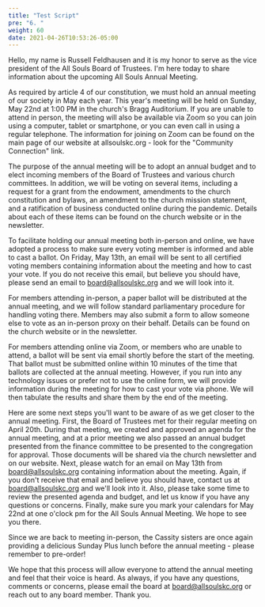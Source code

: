 ```yaml
---
title: "Test Script"
pre: "6. "
weight: 60
date: 2021-04-26T10:53:26-05:00
---
```


Hello, my name is Russell Feldhausen and it is my honor to serve as the vice president of the All Souls Board of Trustees. I'm here today to share information about the upcoming All Souls Annual Meeting.

As required by article 4 of our constitution, we must hold an annual meeting of our society in May each year. This year's meeting will be held on Sunday, May 22nd at 1:00 PM in the church's Bragg Auditorium. If you are unable to attend in person, the meeting will also be available via Zoom so you can join using a computer, tablet or smartphone, or you can even call in using a regular telephone. The information for joining on Zoom can be found on the main page of our website at allsoulskc.org - look for the "Community Connection" link. 

The purpose of the annual meeting will be to adopt an annual budget and to elect incoming members of the Board of Trustees and various church committees. In addition, we will be voting on several items, including a request for a grant from the endowment, amendments to the church constitution and bylaws, an amendment to the church mission statement, and a ratification of business conducted online during the pandemic. Details about each of these items can be found on the church website or in the newsletter. 

To facilitate holding our annual meeting both in-person and online, we have adopted a process to make sure every voting member is informed and able to cast a ballot. On Friday, May 13th, an email will be sent to all certified voting members containing information about the meeting and how to cast your vote. If you do not receive this email, but believe you should have, please send an email to board@allsoulskc.org and we will look into it.

For members attending in-person, a paper ballot will be distributed at the annual meeting, and we will follow standard parliamentary procedure for handling voting there. Members may also submit a form to allow someone else to vote as an in-person proxy on their behalf. Details can be found on the church website or in the newsletter.

For members attending online via Zoom, or members who are unable to attend, a ballot will be sent via email shortly before the start of the meeting. That ballot must be submitted online within 10 minutes of the time that ballots are collected at the annual meeting. However, if you run into any technology issues or prefer not to use the online form, we will provide information during the meeting for how to cast your vote via phone. We will then tabulate the results and share them by the end of the meeting. 

Here are some next steps you'll want to be aware of as we get closer to the annual meeting. First, the Board of Trustees met for their regular meeting on April 20th. During that meeting, we created and approved an agenda for the annual meeting, and at a prior meeting we also passed an annual budget presented from the finance committee to be presented to the congregation for approval. Those documents will be shared via the church newsletter and on our website. Next, please watch for an email on May 13th from board@allsoulskc.org containing information about the meeting. Again, if you don't receive that email and believe you should have, contact us at board@allsoulskc.org and we'll look into it. Also, please take some time to review the presented agenda and budget, and let us know if you have any questions or concerns. Finally, make sure you mark your calendars for May 22nd at one o'clock pm for the All Souls Annual Meeting. We hope to see you there.

Since we are back to meeting in-person, the Cassity sisters are once again providing a delicious Sunday Plus lunch before the annual meeting - please remember to pre-order!

We hope that this process will allow everyone to attend the annual meeting and feel that their voice is heard. As always, if you have any questions, comments or concerns, please email the board at board@allsoulskc.org or reach out to any board member. Thank you.

